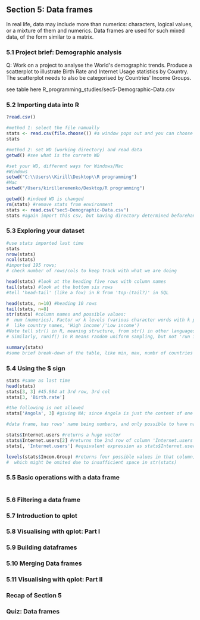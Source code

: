 ## Section 5: Data frames
In real life, data may include more than numerics: characters, logical values, or a mixture of them and numerics. 
Data frames are used for such mixed data, of the form similar to a matrix.

### 5.1 Project brief: Demographic analysis
Q: Work on a project to analyse the World's demographic trends. 
Produce a scatterplot to illustrate Birth Rate and Internet Usage statistics by Country. 
The scatterplot needs to also be categorised by Countries' Income Groups. 

see table here R_programming_studies/sec5-Demographic-Data.csv

### 5.2 Importing data into R

```r
?read.csv()

#method 1: select the file namually
stats <- read.csv(file.choose()) #a window pops out and you can choose csv manually there
stats

#method 2: set WD (working directory) and read data
getwd() #see what is the curretn WD

#set your WD, different ways for Windows/Mac
#Windows
setwd("C:\\Users\\Kirill\Desktop\\R programming") 
#Mac
setwd("/Users/kirilleremenko/Desktop/R programming")

getwd() #indeed WD is changed
rm(stats) #remove stats from environment
stats <- read.csv("sec5-Demographic-Data.csv")
stats #again import this csv, but having directory determined beforehand, so only need filename

```

### 5.3 Exploring your dataset


```r
#use stats imported last time
stats
nrow(stats) 
ncol(stats)
#imported 195 rows; 
# check number of rows/cols to keep track with what we are doing

head(stats) #look at the heading five rows with column names
tail(stats) #look at the bottom six rows
#tell 'head-tail' (like a fox) in R from 'top-(tail?)' in SQL

head(stats, n=10) #heading 10 rows
tail(stats, n=8)
str(stats) #column names and possible values: 
#  num (numerics), Factor w/ k levels (various character words with k possible values, 
#  like country names, 'High income'/'Low income')
#Note tell str() in R, meaning structure, from str() in other languages like Python meaning string
# Similarly, runif() in R means random uniform sampling, but not 'run if'

summary(stats)
#some brief break-down of the table, like min, max, numbr of countries with Low income, etc.

```

### 5.4 Using the $ sign

```r
stats #same as last time
head(stats)
stats[3, 3] #45.984 at 3rd row, 3rd col
stats[3, 'Birth.rate']

#the following is not allowed
stats['Angola', 3] #giving NA; since Angola is just the content of one cell, not name of a row

#data frame, has rows' name being numbers, and only possible to have names for columns (like in Excel)

stats$Internet.users #returns a huge vector
stats$Internet.users[2] #returns the 2nd row of column 'Internet.users', i.e.contents in one cell
stats[, 'Internet.users'] #equivalent expression as stats$Internet.users

levels(stats$Incom.Group) #returns four possible values in that column, 
#  which might be omited due to insufficient space in str(stats)

```

### 5.5 Basic operations with a data frame

```r


```

### 5.6 Filtering a data frame

### 5.7 Introduction to qplot

### 5.8 Visualising with qplot: Part I

### 5.9 Building dataframes

### 5.10 Merging Data frames

### 5.11 Visualising with qplot: Part II

### Recap of Section 5

### Quiz: Data frames

